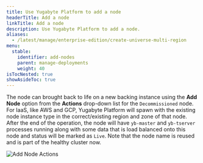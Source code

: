 ```yaml
---
title: Use Yugabyte Platform to add a node
headerTitle: Add a node
linkTitle: Add a node
description: Use Yugabyte Platform to add a node.
aliases:
  - /latest/manage/enterprise-edition/create-universe-multi-region
menu:
  stable:
    identifier: add-nodes
    parent: manage-deployments
    weight: 40
isTocNested: true
showAsideToc: true
---
```


The node can brought back to life on a new backing instance using the **Add Node** option from the **Actions** drop-down list for the `Decommissioned` node. For IaaS, like AWS and GCP, Yugabyte Platform will spawn with the existing node instance type in the correct/existing region and zone of that node. After the end of the operation, the node will have `yb-master` and `yb-tserver` processes running along with some data that is load balanced onto this node and status will be marked as `Live`. Note that the node name is reused and is part of the healthy cluster now.

![Add Node Actions](/images/ee/node-actions-add-node.png)

